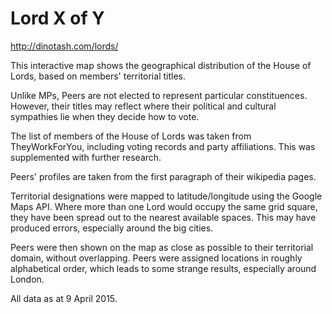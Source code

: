 # Lord X of Y

http://dinotash.com/lords/

This interactive map shows the geographical distribution of the House of Lords, based on members' territorial titles.

Unlike MPs, Peers are not elected to represent particular constituences. However, their titles may reflect where their political and cultural sympathies lie when they decide how to vote.

The list of members of the House of Lords was taken from TheyWorkForYou, including voting records and party affiliations. This was supplemented with further research.

Peers' profiles are taken from the first paragraph of their wikipedia pages.

Territorial designations were mapped to latitude/longitude using the Google Maps API. Where more than one Lord would occupy the same grid square, they have been spread out to the nearest available spaces. This may have produced errors, especially around the big cities.

Peers were then shown on the map as close as possible to their territorial domain, without overlapping. Peers were assigned locations in roughly alphabetical order, which leads to some strange results, especially around London.

All data as at 9 April 2015.
